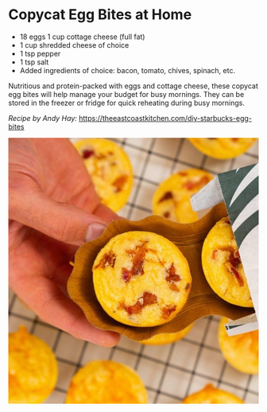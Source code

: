 # Copycat Egg Bites at Home

- 18 eggs 1 cup cottage cheese (full fat)
- 1 cup shredded cheese of choice
- 1 tsp pepper
- 1 tsp salt
- Added ingredients of choice: bacon, tomato, chives, spinach, etc.

Nutritious and protein-packed with eggs and cottage cheese, these copycat egg bites will help manage your budget for busy mornings. They can be stored in the freezer or fridge for quick reheating during busy mornings.

_Recipe by Andy Hay:_ https://theeastcoastkitchen.com/diy-starbucks-egg-bites

![Egg bites with bacon](recipe.jpg)